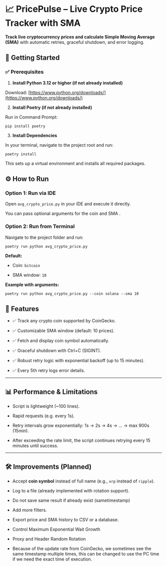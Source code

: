 
  

# 📈 PricePulse – Live Crypto Price Tracker with SMA

  

**Track live cryptocurrency prices and calculate Simple Moving Average (SMA)** with automatic retries, graceful shutdown, and error logging.

  

## 🚀 Getting Started

### ✅ Prerequisites

  

1.  **Install Python 3.12 or higher (if not already installed)**

Download: [https://www.python.org/downloads/](https://www.python.org/downloads/)

2.  **Install Poetry (if not already installed)**

Run in Command Prompt:

`pip install poetry`

3.  **Install Dependencies**

In your terminal, navigate to the project root and run:

`poetry install`

This sets up a virtual environment and installs all required packages.

## ⚙️ How to Run

  

### Option 1: Run via IDE

  

Open `avg_crypto_price.py` in your IDE and execute it directly.

You can pass optional arguments for the coin and SMA .

  

### Option 2: Run from Terminal

Navigate to the project folder and run:

`poetry run python avg_crypto_price.py`

  

**Default:**

- Coin: `bitcoin`

- SMA window: `10`

  

**Example with arguments:**

`poetry run python avg_crypto_price.py --coin solana --sma 10`

  

## 🧠 Features

  

- ✅ Track any crypto coin supported by CoinGecko.

- ✅ Customizable SMA window (default: 10 prices).

- ✅ Fetch and display coin symbol automatically.

- ✅ Graceful shutdown with Ctrl+C (SIGINT).

- ✅ Robust retry logic with exponential backoff (up to 15 minutes).

- ✅ Every 5th retry logs error details.

  

----------

  

## 📊 Performance & Limitations

  

- Script is lightweight (~100 lines).

- Rapid requests (e.g. every 1s).

- Retry intervals grow exponentially: 1s → 2s → 4s → ... → max 900s (15min).

- After exceeding the rate limit, the script continues retrying every 15 minutes until success.

----------

  

## 🛠 Improvements (Planned)

  

- Accept **coin symbol** instead of full name (e.g., `xrp` instead of `ripple`).

- Log to a file (already implemented with rotation support).
- Do not save same result if already exist (sametimestamp)
- Add more filters.
- Export price and SMA history to CSV or a database.
- Control Maximum Exponential Wait Growth
- Proxy and Header Random Rotation
- Because of the update rate from CoinGecko, we sometimes see the same timestamp multiple times, this can be changed to use the PC time if we need the exact time of execution.